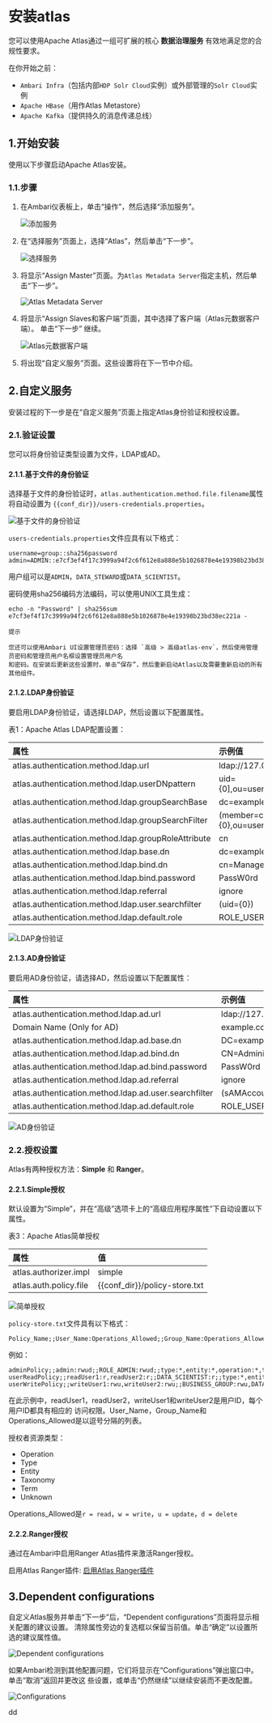 安装atlas
================================================================================
您可以使用Apache Atlas通过一组可扩展的核心 **数据治理服务** 有效地满足您的合规性要求。

在你开始之前：
+ `Ambari Infra`（包括内部`HDP Solr Cloud`实例）或外部管理的`Solr Cloud`实例
+ `Apache HBase`（用作Atlas Metastore）
+ `Apache Kafka`（提供持久的消息传递总线）

## 1.开始安装
使用以下步骤启动Apache Atlas安装。

### 1.1.步骤
1. 在Ambari仪表板上，单击“操作”，然后选择“添加服务”。

    ![添加服务](img/1.png)

2. 在“选择服务”页面上，选择“Atlas”，然后单击“下一步”。

    ![选择服务](img/2.png)

3. 将显示“Assign Master”页面。为`Atlas Metadata Server`指定主机，然后单击“下一步”。

    ![Atlas Metadata Server](img/3.png)

4. 将显示“Assign Slaves和客户端”页面，其中选择了客户端（Atlas元数据客户端）。 单击“下一步”
继续。

    ![Atlas元数据客户端](img/4.png)

5. 将出现“自定义服务”页面。这些设置将在下一节中介绍。

## 2.自定义服务
安装过程的下一步是在“自定义服务”页面上指定Atlas身份验证和授权设置。

### 2.1.验证设置
您可以将身份验证类型设置为文件，LDAP或AD。

#### 2.1.1.基于文件的身份验证
选择基于文件的身份验证时，`atlas.authentication.method.file.filename`属性将自动设置为
`{{conf_dir}}/users-credentials.properties`。

![基于文件的身份验证](img/5.png)

`users-credentials.properties`文件应具有以下格式：
```
username=group::sha256password
admin=ADMIN::e7cf3ef4f17c3999a94f2c6f612e8a888e5b1026878e4e19398b23bd38ec221a
```
用户组可以是`ADMIN`，`DATA_STEWARD`或`DATA_SCIENTIST`。

密码使用sha256编码方法编码，可以使用UNIX工具生成：
```shell
echo -n "Password" | sha256sum
e7cf3ef4f17c3999a94f2c6f612e8a888e5b1026878e4e19398b23bd38ec221a -
```
```
提示  

您还可以使用Ambari UI设置管理员密码：选择 `高级 > 高级atlas-env`，然后使用管理员密码和管理员用户名框设置管理员用户名
和密码。在安装后更新这些设置时，单击“保存”，然后重新启动Atlas以及需要重新启动的所有其他组件。
```

#### 2.1.2.LDAP身份验证
要启用LDAP身份验证，请选择LDAP，然后设置以下配置属性。

表1：Apache Atlas LDAP配置设置：

| 属性 | 示例值 |
| :------------- | :------------- |
| atlas.authentication.method.ldap.url | ldap://127.0.0.1:389 |
| atlas.authentication.method.ldap.userDNpattern | uid={0],ou=users,dc=example,dc=com |
| atlas.authentication.method.ldap.groupSearchBase | dc=example,dc=com |
| atlas.authentication.method.ldap.groupSearchFilter | (member=cn={0},ou=users,dc=example,dc=com |
| atlas.authentication.method.ldap.groupRoleAttribute | cn |
| atlas.authentication.method.ldap.base.dn | dc=example,dc=com |
| atlas.authentication.method.ldap.bind.dn | cn=Manager,dc=example,dc=com |
| atlas.authentication.method.ldap.bind.password | PassW0rd |
| atlas.authentication.method.ldap.referral | ignore |
| atlas.authentication.method.ldap.user.searchfilter | (uid={0}) |
| atlas.authentication.method.ldap.default.role | ROLE_USER |

![LDAP身份验证](img/6.png)

#### 2.1.3.AD身份验证
要启用AD身份验证，请选择AD，然后设置以下配置属性：

| 属性 | 示例值 |
| :------------- | :------------- |
| atlas.authentication.method.ldap.ad.url | ldap://127.0.0.1:389 |
| Domain Name (Only for AD) | example.com |
| atlas.authentication.method.ldap.ad.base.dn | DC=example,DC=com |
| atlas.authentication.method.ldap.ad.bind.dn | CN=Administrator,CN=Users,DC=example,DC=com |
| atlas.authentication.method.ldap.ad.bind.password | PassW0rd |
| atlas.authentication.method.ldap.ad.referral | ignore |
| atlas.authentication.method.ldap.ad.user.searchfilter | (sAMAccountName={0}) |
| atlas.authentication.method.ldap.ad.default.role | ROLE_USER |

![AD身份验证](img/7.png)

### 2.2.授权设置
Atlas有两种授权方法：**Simple** 和 **Ranger**。

#### 2.2.1.Simple授权
默认设置为“Simple”，并在“高级”选项卡上的“高级应用程序属性”下自动设置以下属性。

表3：Apache Atlas简单授权

| 属性 | 值 |
| :------------- | :------------- |
| atlas.authorizer.impl | simple |
| atlas.auth.policy.file | {{conf_dir}}/policy-store.txt |

![简单授权](img/8.png)

`policy-store.txt`文件具有以下格式：
```
Policy_Name;;User_Name:Operations_Allowed;;Group_Name:Operations_Allowed;;Resource_Type
```
例如：
```
adminPolicy;;admin:rwud;;ROLE_ADMIN:rwud;;type:*,entity:*,operation:*,taxonomy:*,term:*
userReadPolicy;;readUser1:r,readUser2:r;;DATA_SCIENTIST:r;;type:*,entity:*,operation:*,t
userWritePolicy;;writeUser1:rwu,writeUser2:rwu;;BUSINESS_GROUP:rwu,DATA_STEWARD:rwud;;ty
```
在此示例中，readUser1，readUser2，writeUser1和writeUser2是用户ID，每个用户ID都具有相应的
访问权限。User_Name，Group_Name和Operations_Allowed是以逗号分隔的列表。

授权者资源类型：
+ Operation
+ Type
+ Entity
+ Taxonomy
+ Term
+ Unknown

Operations_Allowed是`r = read`，`w = write`，`u = update`，`d = delete`

#### 2.2.2.Ranger授权
通过在Ambari中启用Ranger Atlas插件来激活Ranger授权。

启用Atlas Ranger插件:
[启用Atlas Ranger插件](https://docs.hortonworks.com/HDPDocuments/HDP3/HDP-3.1.0/installing-ranger/content/ranger_install_ranger_plugin_settings.html)

## 3.Dependent configurations
自定义Atlas服务并单击“下一步”后，“Dependent configurations”页面将显示相关配置的建议设置。
清除属性旁边的复选框以保留当前值。单击“确定”以设置所选的建议属性值。

![Dependent configurations](img/9.png)

如果Ambari检测到其他配置问题，它们将显示在“Configurations”弹出窗口中。单击“取消”返回并更改这
些设置，或单击“仍然继续”以继续安装而不更改配置。

![Configurations](img/10.png)






























dd
